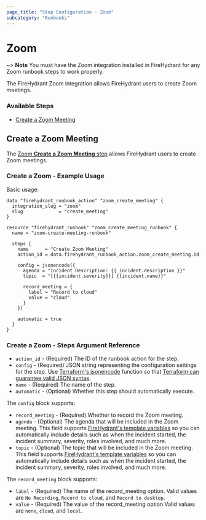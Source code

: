 ```yaml
---
page_title: "Step Configuration - Zoom"
subcategory: "Runbooks"
---
```


# Zoom

~> **Note** You must have the Zoom integration installed in FireHydrant
for any Zoom runbook steps to work properly.

The FireHydrant Zoom integration allows FireHydrant users to create
Zoom meetings.

### Available Steps

* [Create a Zoom Meeting](#create-a-zoom-meeting)

## Create a Zoom Meeting

The [Zoom **Create a Zoom Meeting** step](https://support.firehydrant.com/hc/en-us/articles/360058202271-Zoom-Integration)
allows FireHydrant users to create Zoom meetings.

### Create a Zoom - Example Usage

Basic usage:
```hcl
data "firehydrant_runbook_action" "zoom_create_meeting" {
  integration_slug = "zoom"
  slug             = "create_meeting"
}

resource "firehydrant_runbook" "zoom_create_meeting_runbook" {
  name = "zoom-create-meeting-runbook"

  steps {
    name      = "Create Zoom Meeting"
    action_id = data.firehydrant_runbook_action.zoom_create_meeting.id

    config = jsonencode({
      agenda = "Incident Description: {{ incident.description }}"
      topic  = "[{{incident.severity}}] {{incident.name}}"

      record_meeting = {
        label = "Record to cloud"
        value = "cloud"
      }
    })

    automatic = true
  }
}
```

### Create a Zoom - Steps Argument Reference

* `action_id` - (Required) The ID of the runbook action for the step.
* `config` - (Required) JSON string representing the configuration settings for the step.
  Use [Terraform's jsonencode](https://www.terraform.io/language/functions/jsonencode)
  function so that [Terraform can guarantee valid JSON syntax](https://www.terraform.io/language/expressions/strings#generating-json-or-yaml).
* `name` - (Required) The name of the step.
* `automatic` - (Optional) Whether this step should automatically execute.

The `config` block supports:

* `record_meeting` - (Required) Whether to record the Zoom meeting.
* `agenda` - (Optional) The agenda that will be included in the Zoom meeting.
  This field supports [FireHydrant's template variables](https://support.firehydrant.com/hc/en-us/articles/4409136426004-Using-template-variables-in-Runbooks)
  so you can automatically include details such as when the incident started, the incident summary, severity, roles involved, and much more.
* `topic` - (Optional) The topic that will be included in the Zoom meeting.
  This field supports [FireHydrant's template variables](https://support.firehydrant.com/hc/en-us/articles/4409136426004-Using-template-variables-in-Runbooks)
  so you can automatically include details such as when the incident started, the incident summary, severity, roles involved, and much more.

The `record_meeting` block supports:

* `label` - (Required) The name of the record_meeting option.
  Valid values are `No Recording`, `Record to cloud`, and `Record to desktop`.
* `value` - (Required) The value of the record_meeting option
  Valid values are `none`, `cloud`, and `local`.

